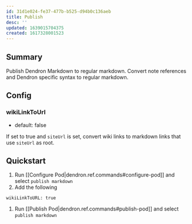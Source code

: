 ```yaml
---
id: 31d1e024-fe37-477b-b525-d94b0c136aeb
title: Publish
desc: ''
updated: 1639015704375
created: 1617328001523
---
```


## Summary
Publish Dendron Markdown to regular markdown. Convert note references and Dendron specific syntax to regular markdown.

## Config
### wikiLinkToUrl
- default: false

If set to true and `siteUrl` is set, convert wiki links to markdown links that use `siteUrl` as root. 


## Quickstart

1. Run [[Configure Pod|dendron.ref.commands#configure-pod]] and select `publish markdown`
1. Add the following
  ```Yml
  wikiLinkToURL: true
  ```
1. Run [[Publish Pod|dendron.ref.commands#publish-pod]] and select `publish markdown`
